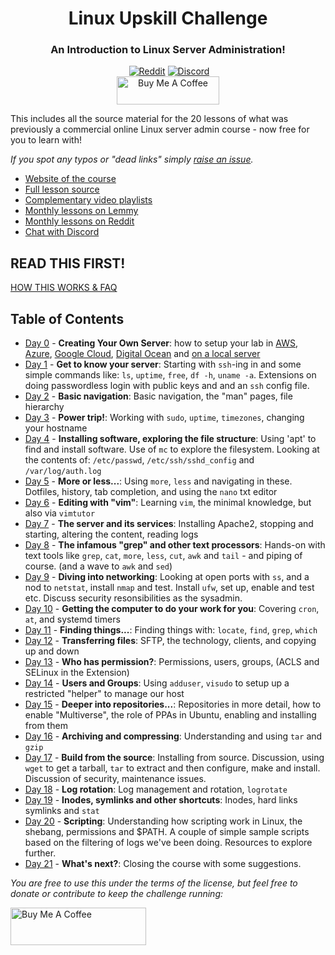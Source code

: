<div align="center" width="100%">
  <h1>Linux Upskill Challenge</h1>
  <h3>An Introduction to Linux Server Administration!</h3>
  <a href="https://linuxupskillchallenge.org/"><img alt="" src="https://img.shields.io/website?style=for-the-badge&url=https%3A%2F%2Flinuxupskillchallenge.org%2F" /></a>
  <a href="https://www.reddit.com/r/linuxupskillchallenge/"><img alt="Reddit" src="https://img.shields.io/reddit/subreddit-subscribers/linuxupskillchallenge?logo=reddit&logoColor=white&style=for-the-badge" /></a>
  <a href="https://discord.com/invite/wd4Zqyk"><img alt="Discord" src="https://img.shields.io/discord/682046666928685068?label=discord&logo=discord&logoColor=white&style=for-the-badge" /></a></br>
  <a href="https://www.buymeacoffee.com/livialima" target="_blank"><img src="https://cdn.buymeacoffee.com/buttons/v2/arial-yellow.png" alt="Buy Me A Coffee" style="height: 45px !important;width: 164px !important;" ></a>
</div>

This includes all the source material for the 20 lessons of what was previously a commercial online Linux server admin course - now free for you to learn with!

*If you spot any typos or "dead links" simply [raise an issue](https://github.com/livialima/linuxupskillchallenge/issues/new/choose).*

* [Website of the course](https://LinuxUpskillChallenge.org)
* [Full lesson source](https://github.com/livialima/linuxupskillchallenge)
* [Complementary video playlists](https://www.youtube.com/@livia2lima/search?query=linuxupskillchallenge)
* [Monthly lessons on Lemmy](https://programming.dev/c/linuxupskillchallenge)
* [Monthly lessons on Reddit](https://www.reddit.com/r/linuxupskillchallenge/)
* [Chat with Discord](https://discord.gg/linux-upskill-challenge-682046666928685068)

## READ THIS FIRST!
[HOW THIS WORKS & FAQ](docs/how-this-works.md)

## Table of Contents

* [Day 0](docs/00-AWS-Free-Tier.md) - **Creating Your Own Server**: how to setup your lab in [AWS](docs/00-AWS-Free-Tier.md), [Azure](docs/00-Azure-Free-Tier.md), [Google Cloud](docs/00-Google-Cloud.md), [Digital Ocean](docs/00-VPS-small.md) and [on a local server](docs/00-Local-Server.md)
* [Day 1](docs/01.md) - **Get to know your server**: Starting with `ssh`-ing in and some simple commands like: `ls`, `uptime`, `free`, `df -h`, `uname -a`. Extensions on doing passwordless login with public keys and and an `ssh` config file.
* [Day 2](docs/02.md) - **Basic navigation**: Basic navigation, the "man" pages, file hierarchy
* [Day 3](docs/03.md) - **Power trip!**: Working with `sudo`, `uptime`, `timezones`, changing your hostname
* [Day 4](docs/04.md) - **Installing software, exploring the file structure**: Using 'apt' to find and install software. Use of `mc` to explore the filesystem. Looking at the contents of: `/etc/passwd`, `/etc/ssh/sshd_config` and `/var/log/auth.log`
* [Day 5](docs/05.md) - **More or less...**: Using `more`, `less` and navigating in these. Dotfiles, history, tab completion, and using the `nano` txt editor
* [Day 6](docs/06.md) - **Editing with "vim"**: Learning `vim`, the minimal knowledge, but also via `vimtutor`
* [Day 7](docs/07.md) - **The server and its services**: Installing Apache2, stopping and starting, altering the content, reading logs
* [Day 8](docs/08.md) - **The infamous "grep" and other text processors**: Hands-on with text tools like `grep`, `cat`, `more`, `less`, `cut`, `awk` and `tail` - and piping of course. (and a wave to `awk` and `sed`)
* [Day 9](docs/09.md) - **Diving into networking**: Looking at open ports with `ss`, and a nod to `netstat`, install `nmap` and test. Install `ufw`, set up, enable and test etc. Discuss security resonsibilities as the sysadmin.
* [Day 10](docs/10.md) - **Getting the computer to do your work for you**: Covering `cron`, `at`, and systemd timers
* [Day 11](docs/11.md) - **Finding things...**: Finding things with: `locate`, `find`, `grep`, `which`
* [Day 12](docs/12.md) - **Transferring files**: SFTP, the technology, clients, and copying up and down
* [Day 13](docs/13.md) - **Who has permission?**: Permissions, users, groups, (ACLS and SELinux in the Extension)
* [Day 14](docs/14.md) - **Users and Groups**: Using `adduser`, `visudo` to setup up a restricted "helper" to manage our host
* [Day 15](docs/15.md) - **Deeper into repositories...**: Repositories in more detail, how to enable "Multiverse", the role of PPAs in Ubuntu, enabling and installing from them
* [Day 16](docs/16.md) - **Archiving and compressing**: Understanding and using `tar` and `gzip`
* [Day 17](docs/17.md) - **Build from the source**: Installing from source. Discussion, using `wget` to get a tarball, `tar` to extract and then configure, make and install. Discussion of security, maintenance issues.
* [Day 18](docs/18.md) - **Log rotation**: Log management and rotation, `logrotate`
* [Day 19](docs/19.md) - **Inodes, symlinks and other shortcuts**: Inodes, hard links symlinks and `stat`
* [Day 20](docs/20.md) - **Scripting**: Understanding how scripting work in Linux, the shebang, permissions and $PATH. A couple of simple sample scripts based on the filtering of logs we've been doing. Resources to explore further.
* [Day 21](docs/21.md) - **What's next?**: Closing the course with some suggestions.

*You are free to use this under the terms of the license, but feel free to donate or contribute to keep the challenge running:*
<p>
  <a href="https://www.buymeacoffee.com/livialima" target="_blank"><img src="https://cdn.buymeacoffee.com/buttons/v2/arial-yellow.png" alt="Buy Me A Coffee" style="height: 60px !important;width: 217px !important;" ></a>
</p>
